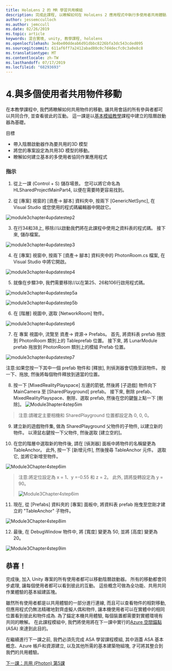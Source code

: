 ```yaml
---
title: HoloLens 2 的 MR 學習共用模組
description: 完成此課程, 以瞭解如何在 HoloLens 2 應用程式中執行多使用者共用體驗。
author: jessemcculloch
ms.author: jemccull
ms.date: 02/26/2019
ms.topic: article
keywords: 混合實境, unity, 教學課程, hololens
ms.openlocfilehash: 3e4be00ddeab6d91dbbc8226bfa3dc543cded095
ms.sourcegitcommit: 611af6ff7a2412abad80c0c7d4decfc0c3a0e8c8
ms.translationtype: MT
ms.contentlocale: zh-TW
ms.lasthandoff: 07/17/2019
ms.locfileid: "68293693"
---
```

# <a name="4-sharing-object-movements-with-multiple-users"></a>4.與多個使用者共用物件移動

在本教學課程中, 我們將瞭解如何共用物件的移動, 讓共用會話的所有參與者都可以共同合作, 並查看彼此的互動。 這一課是以[基本模組教學](mrlearning-base.md)課程中建立的陰曆啟動器為基礎。

目標

- 帶入陰曆啟動器作為要共用的3D 模型
- 將您的專案設定為共用3D 模型的移動。
- 瞭解如何建立基本的多使用者協同作業應用程式

### <a name="instructions"></a>指示


1. 從上一課 (Control + S) 儲存場景。 您可以將它命名為 HLSharedProjectMainPart4, 以便在需要時更容易找到。

2. 從 [專案] 視窗的 [資產-> 腳本] 資料夾中, 按兩下 [GenericNetSync], 在 Visual Studio 或您使用的程式碼編輯器中開啟它。  

![module3chapter4updatestep2](images/module3chapter4updatestep2.png)

3. 在行34和38上, 移除//以啟動我們將在此課程中使用之資料表的程式碼。 接下來, 儲存檔案。 

![module3chapter4updatestep3](images/module3chapter4updatestep3.png)

4. 在 [專案] 視窗中, 按兩下 [資產-> 腳本] 資料夾中的 PhotonRoom.cs 檔案, 在 Visual Studio 中將它開啟。 

![module3chapter4updatestep4](images/module3chapter4updatestep4.png)

5. 就像在步驟3中, 我們需要移除//以在第25、26和106行啟用程式碼。

![module3chapter4updatestep5a](images/module3chapter4updatestep5a.png) 

![module3chapter4updatestep5b](images/module3chapter4updatestep5b.png)

6. 在 [階層] 視圖中, 選取 [NetworkRoom] 物件。

![module3chapter4updatestep6](images/module3chapter4updatestep6.png)

7. 在 專案 視圖中, 流覽至 資產-> 資源-> Prefabs。 首先, 將資料表 prefab 拖放到 PhotonRoom 類別上的 Tableprefab 位置。 接下來, 將 LunarModule prefab 拖放到 PhotonRoom 類別上的模組 Prefab 位置。

![module3chapter4updatestep7](images/module3chapter4updatestep7.png)

   注意:如果您按一下其中一個 prefab 物件和 [釋放], 則偵測器會切換至該物件。 按一下、拖放, 然後將每個物件釋放到適當的位置。

8. 按一下 [MixedRealityPlayspace] 左邊的箭號, 然後將 [子遊戲] 物件向下 MainCamera 至 [SharedPlayground] prefab。 接下來, 刪除 prefab、MixedRealityPlayspace、刪除、選取 prefab, 然後在您的鍵盤上點一下 [刪除]。
![Module3hapter4step5im](images/module3chapter4step5im.PNG)

>注意:請確定主要相機和 SharedPlayground 位置都設定為 0, 0, 0。
>

9. 建立新的遊戲物件集, 做為 SharedPlayground 父物件的子物件, 以建立新的物件。 以滑鼠右鍵按一下父物件, 然後選取 [建立空的]。 

10. 在您的階層中選取新的物件後, 請在 [偵測器] 面板中將物件的名稱變更為 TableAnchor。 此外, 按一下 [新增元件], 然後搜尋 TableAnchor 元件。 選取它, 並將它新增至物件。 

![Module3Chapter4step6im](images/module3chapter4step7im.PNG)

> 注意:將定位設定為 x = 1、y =-0.55 和 z = 2。 此外, 請將旋轉設定為 y = 90。 
>
> ![Module3Chapter4step6im](images/module3chapter4noteim.PNG)

11. 現在, 從 [Prefabs] 資料夾的 [專案] 面板中, 將資料表 prefab 拖曳至您剛才建立的 "TableAnchor" 子物件。

![Module3Chapter4step8im](images/module3chapter4step8im.PNG)

12. 最後, 在 DebugWindow 物件中, 將 [寬度] 變更為 50, 並將 [高度] 變更為20。

![Module3Chapter4step9im](images/module3chapter4step11im.PNG)

## <a name="congratulations"></a>恭喜！


完成後, 加入 Unity 專案的所有使用者都可以移動陰曆啟動器。 所有的移動都會同步處理, 讓每個使用者都可以看到彼此的互動。 這些概念可做為全功能、共用共同作業體驗的基本組建區塊。 

雖然所有使用者都是以共用體驗的一部分進行連線, 而且可以查看物件的相對移動, 但應用程式仍無法精確地對齊虛擬人偶和物件, 讓本機使用者可以在實體中的相同位置看到彼此和物件成為. 為了錨定本機共用體驗, 每個裝置都需要對實體環境有共同的瞭解。 在此課程模組中, 我們將使用將在下一課中實行的[Azure 空間錨點](<https://azure.microsoft.com/en-us/services/spatial-anchors/>)(ASA) 來達到此目的。

在繼續進行下一課之前, 我們必須先完成 ASA 學習課程模組, 其中涵蓋 ASA 基本概念、Azure 帳戶和資源建立, 以及其他所需的基本建築物組塊, 才可將其整合到我們的共用體驗。

[下一課：共用 (Photon) 第5課](mrlearning-sharing(photon)-ch5.md)

